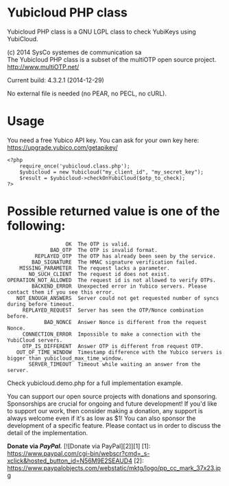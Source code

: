 Yubicloud PHP class
===================

Yubicloud PHP class is a GNU LGPL class to check YubiKeys using YubiCloud.

(c) 2014 SysCo systemes de communication sa  
The Yubicloud PHP class is a subset of the multiOTP open source project.  
http://www.multiOTP.net/

Current build: 4.3.2.1 (2014-12-29)

No external file is needed (no PEAR, no PECL, no cURL).


# Usage

  You need a free Yubico API key. You can ask for your own key here:
    https://upgrade.yubico.com/getapikey/
    
    <?php
        require_once('yubicloud.class.php');
        $yubicloud = new Yubicloud("my_client_id", "my_secret_key");
        $result = $yubicloud->checkOnYubiCloud($otp_to_check);
    ?>


# Possible returned value is one of the following:  
    
                       OK  The OTP is valid.
                  BAD_OTP  The OTP is invalid format.
             REPLAYED_OTP  The OTP has already been seen by the service.
            BAD_SIGNATURE  The HMAC signature verification failed.
        MISSING_PARAMETER  The request lacks a parameter.
           NO_SUCH_CLIENT  The request id does not exist.
    OPERATION_NOT_ALLOWED  The request id is not allowed to verify OTPs.
            BACKEND_ERROR  Unexpected error in Yubico servers. Please contact them if you see this error.
       NOT_ENOUGH_ANSWERS  Server could not get requested number of syncs during before timeout.
         REPLAYED_REQUEST  Server has seen the OTP/Nonce combination before.
                BAD_NONCE  Answer Nonce is different from the request Nonce.
         CONNECTION_ERROR  Impossible to make a connection with the YubiCloud servers.
         OTP_IS_DIFFERENT  Answer OTP is different from request OTP.
       OUT_OF_TIME_WINDOW  Timestamp difference with the Yubico servers is bigger than yubicloud_max_time_window.
           SERVER_TIMEOUT  Timeout while waiting an answer from the server.

  Check yubicloud.demo.php for a full implementation example.


You can support our open source projects with donations and sponsoring.
Sponsorships are crucial for ongoing and future development!
If you'd like to support our work, then consider making a donation, any support
is always welcome even if it's as low as $1!
You can also sponsor the development of a specific feature. Please contact
us in order to discuss the detail of the implementation.

**Donate via *PayPal.*** [![Donate via PayPal][2]][1]
[1]: https://www.paypal.com/cgi-bin/webscr?cmd=_s-xclick&hosted_button_id=N56M9E2SEAUD4
[2]: https://www.paypalobjects.com/webstatic/mktg/logo/pp_cc_mark_37x23.jpg
